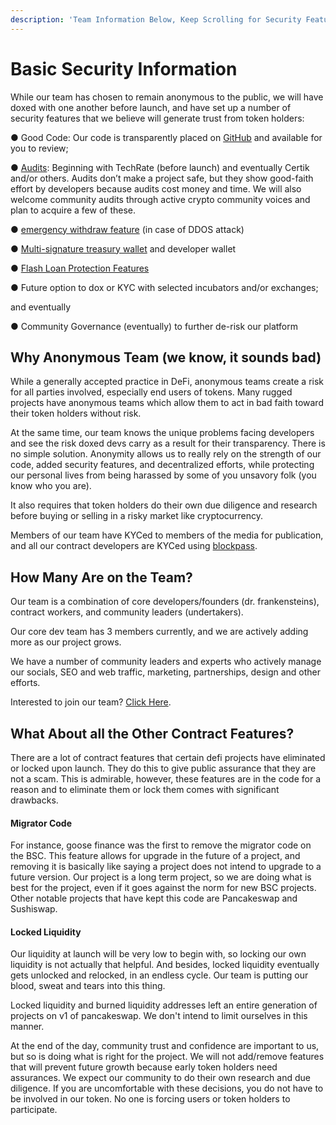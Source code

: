 ```yaml
---
description: 'Team Information Below, Keep Scrolling for Security Features'
---
```


# Basic Security Information

While our team has chosen to remain anonymous to the public, we will have doxed with one another before launch, and have set up a number of security features that we believe will generate trust from token holders:

●  Good Code: Our code is transparently placed on [GitHub](../../other-links/contracts.md) and available for you to review;

●  [Audits](audits.md): Beginning with TechRate \(before launch\) and eventually Certik and/or others. Audits don’t make a project safe, but they show good-faith effort by developers because audits cost money and time. We will also welcome community audits through active crypto community voices and plan to acquire a few of these.

●  [emergency withdraw feature](emergency-withdraw.md) \(in case of DDOS attack\)

●  [Multi-signature treasury wallet](../../tokenomics/initial-token-supply.md#treasury-funds) and developer wallet

●  [Flash Loan Protection Features](../flash-loan-protection.md)

●  Future option to dox or KYC with selected incubators and/or exchanges;

and eventually 

●  Community Governance \(eventually\) to further de-risk our platform

## Why Anonymous Team \(we know, it sounds bad\)

While a generally accepted practice in DeFi, anonymous teams create a risk for all parties involved, especially end users of tokens. Many rugged projects have anonymous teams which allow them to act in bad faith toward their token holders without risk.

At the same time, our team knows the unique problems facing developers and see the risk doxed devs carry as a result for their transparency. There is no simple solution. Anonymity allows us to really rely on the strength of our code, added security features, and decentralized efforts, while protecting our personal lives from being harassed by some of you unsavory folk \(you know who you are\).

 It also requires that token holders do their own due diligence and research before buying or selling in a risky market like cryptocurrency. 

Members of our team have KYCed to members of the media for publication, and all our contract developers are KYCed using [blockpass](https://blockpass.org/). 

## How Many Are on the Team? 

Our team is a combination of core developers/founders \(dr. frankensteins\), contract workers, and community leaders \(undertakers\).

Our core dev team has 3 members currently, and we are actively adding more as our project grows. 

We have a number of community leaders and experts who actively manage our socials, SEO and web traffic, marketing, partnerships, design and other efforts. 

Interested to join our team? [Click Here](../join-our-team-of-dr.-frankensteins.md). 

## What About all the Other Contract Features?

There are a lot of contract features that certain defi projects have eliminated or locked upon launch. They do this to give public assurance that they are not a scam. This is admirable, however, these features are in the code for a reason and to eliminate them or lock them comes with significant drawbacks.

#### Migrator Code

For instance, goose finance was the first to remove the migrator code on the BSC. This feature allows for upgrade in the future of a project, and removing it is basically like saying a project does not intend to upgrade to a future version. Our project is a long term project, so we are doing what is best for the project, even if it goes against the norm for new BSC projects. Other notable projects that have kept this code are Pancakeswap and Sushiswap.

#### Locked Liquidity

Our liquidity at launch will be very low to begin with, so locking our own liquidity is not actually that helpful. And besides, locked liquidity eventually gets unlocked and relocked, in an endless cycle. Our team is putting our blood, sweat and tears into this thing. 

Locked liquidity and burned liquidity addresses left an entire generation of projects on v1 of pancakeswap. We don't intend to limit ourselves in this manner. 

At the end of the day, community trust and confidence are important to us, but so is doing what is right for the project. We will not add/remove features that will prevent future growth because early token holders need assurances. We expect our community to do their own research and due diligence. If you are uncomfortable with these decisions, you do not have to be involved in our token. No one is forcing users or token holders to participate.

